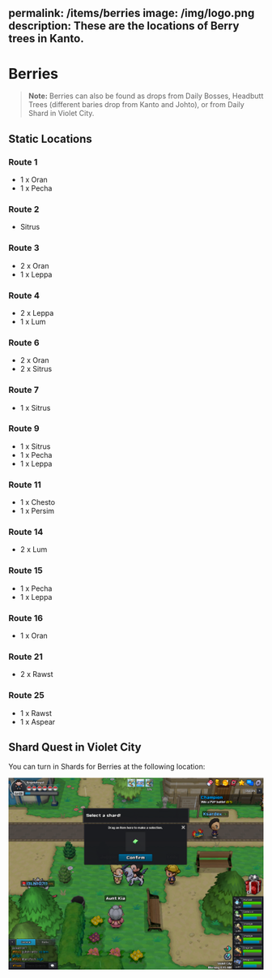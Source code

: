 permalink: /items/berries
image: /img/logo.png
description: These are the locations of Berry trees in Kanto.
---

# Berries

> __Note:__ Berries can also be found as drops from Daily Bosses, Headbutt
> Trees (different baries drop from Kanto and Johto), or from Daily Shard in
> Violet City.

## Static Locations

### Route 1

* 1 x Oran
* 1 x Pecha

### Route 2

* Sitrus

### Route 3

* 2 x Oran
* 1 x Leppa

### Route 4

* 2 x Leppa
* 1 x Lum

### Route 6

* 2 x Oran
* 2 x Sitrus

### Route 7

* 1 x Sitrus

### Route 9

* 1 x Sitrus
* 1 x Pecha
* 1 x Leppa

### Route 11

* 1 x Chesto
* 1 x Persim

### Route 14

* 2 x Lum

### Route 15

* 1 x Pecha
* 1 x Leppa

### Route 16

* 1 x Oran

### Route 21

* 2 x Rawst

### Route 25

* 1 x Rawst
* 1 x Aspear

## Shard Quest in Violet City

You can turn in Shards for Berries at the following location:

![berries shard](/img/maps/berries-shard.png)
